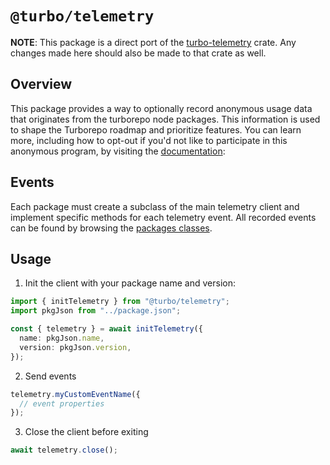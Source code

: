 # `@turbo/telemetry`

**NOTE**:
This package is a direct port of the [turbo-telemetry](https://github.com/vercel/turborepo/blob/main/crates/turborepo-telemetry) crate.
Any changes made here should also be made to that crate as well.

## Overview

This package provides a way to optionally record anonymous usage data that originates from the turborepo node packages.
This information is used to shape the Turborepo roadmap and prioritize features. You can learn more, including how to opt-out if you'd not like to participate in this anonymous program, by visiting the [documentation](https://turbo.build/repo/docs/telemetry):

## Events

Each package must create a subclass of the main telemetry client and implement specific methods for each telemetry event. All recorded events can be found by browsing the [packages classes](./src/events).

## Usage

1. Init the client with your package name and version:

```ts
import { initTelemetry } from "@turbo/telemetry";
import pkgJson from "../package.json";

const { telemetry } = await initTelemetry({
  name: pkgJson.name,
  version: pkgJson.version,
});
```

2. Send events

```ts
telemetry.myCustomEventName({
  // event properties
});
```

3. Close the client before exiting

```ts
await telemetry.close();
```
